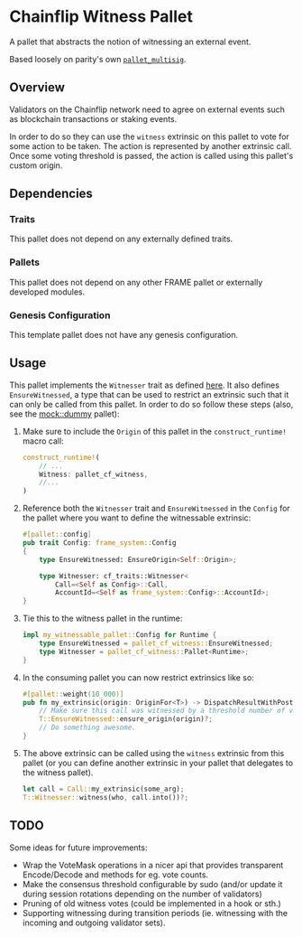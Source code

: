 # Chainflip Witness Pallet

A pallet that abstracts the notion of witnessing an external event.

Based loosely on parity's own [`pallet_multisig`](https://github.com/paritytech/substrate/tree/master/frame/multisig).

## Overview

Validators on the Chainflip network need to agree on external events such as blockchain transactions or staking events.

In order to do so they can use the `witness` extrinsic on this pallet to vote for some action to be taken. The action is represented by another extrinsic call. Once some voting threshold is passed, the action is called using this pallet's custom origin.

## Dependencies

### Traits

This pallet does not depend on any externally defined traits.

### Pallets

This pallet does not depend on any other FRAME pallet or externally developed modules.

### Genesis Configuration

This template pallet does not have any genesis configuration.

## Usage

This pallet implements the `Witnesser` trait as defined [here](../../traits). It also defines `EnsureWitnessed`, a type that
can be used to restrict an extrinsic such that it can only be called from this pallet. In order to do so follow these
steps (also, see the [mock::dummy](./mock/dummy.rs) pallet):

1. Make sure to include the `Origin` of this pallet in the `construct_runtime!` macro call:

    ```rust
    construct_runtime!(
        // ...
        Witness: pallet_cf_witness,
        //...
    )
    ```

2. Reference both the `Witnesser` trait and `EnsureWitnessed` in the `Config` for the pallet where you want to define the witnessable
    extrinsic:

    ```rust
    #[pallet::config]
    pub trait Config: frame_system::Config
    {
        type EnsureWitnessed: EnsureOrigin<Self::Origin>;

        type Witnesser: cf_traits::Witnesser<
            Call=<Self as Config>::Call,
            AccountId=<Self as frame_system::Config>::AccountId>;
    }
    ```

3. Tie this to the witness pallet in the runtime:

    ```rust
    impl my_witnessable_pallet::Config for Runtime {
        type EnsureWitnessed = pallet_cf_witness::EnsureWitnessed;
        type Witnesser = pallet_cf_witness::Pallet<Runtime>;
    }
    ```

4. In the consuming pallet you can now restrict extrinsics like so:

    ```rust
    #[pallet::weight(10_000)]
    pub fn my_extrinsic(origin: OriginFor<T>) -> DispatchResultWithPostInfo {
        // Make sure this call was witnessed by a threshold number of validators.
        T::EnsureWitnessed::ensure_origin(origin)?;
        // Do something awesome.
    }
    ```

5. The above extrinsic can be called using the `witness` extrinsic from this pallet (or you can define another extrinsic
in your pallet that delegates to the witness pallet).

    ```rust
    let call = Call::my_extrinsic(some_arg);
    T::Witnesser::witness(who, call.into())?;
    ```

## TODO

Some ideas for future improvements:

- Wrap the VoteMask operations in a nicer api that provides transparent Encode/Decode and methods for eg. vote counts.
- Make the consensus threshold configurable by sudo (and/or update it during session rotations depending on the number
  of validators)
- Pruning of old witness votes (could be implemented in a hook or sth.)
- Supporting witnessing during transition periods (ie. witnessing with the incoming and outgoing validator sets).
